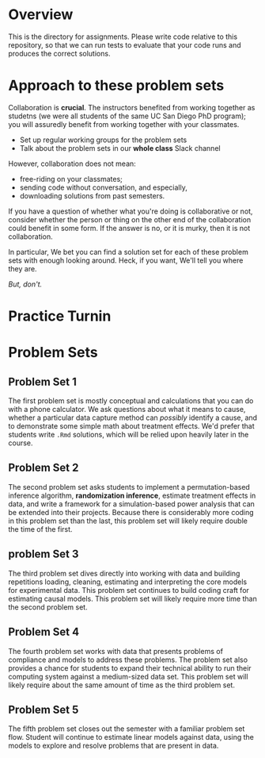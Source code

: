 # Overview 
This is the directory for assignments. Please write code relative to this repository, so that we can run tests to evaluate that your code runs and produces the correct solutions. 

# Approach to these problem sets 

Collaboration is **crucial**. The instructors benefited from working together as studetns (we were all students of the same UC San Diego PhD program); you will assuredly benefit from working together with your classmates.

- Set up regular working groups for the problem sets 
- Talk about the problem sets in our **whole class** Slack channel

However, collaboration does not mean:

- free-riding on your classmates;
- sending code without conversation, and especially, 
- downloading solutions from past semesters.

If you have a question of whether what you're doing is collaborative
or not, consider whether the person or thing on the other end of the
collaboration could benefit in some form. If the answer is no, or it
is murky, then it is not collaboration. 

In particular, We bet you can find a solution set for each of these
problem sets with enough looking around. Heck, if you want, We'll tell
you where they are.

*But, don't.*

# Practice Turnin 

# Problem Sets 

## Problem Set 1
The first problem set is mostly conceptual and calculations that you can do with a phone calculator. We ask questions about what it means to cause, whether a particular data capture method can _possibly_ identify a cause, and to demonstrate some simple math about treatment effects. We'd prefer that students write `.Rmd` solutions, which will be relied upon heavily later in the course.  

## Problem Set 2
The second problem set asks students to implement a permutation-based inference algorithm, **randomization inference**, estimate treatment effects in data, and write a framework for a simulation-based power analysis that can be extended into their projects. Because there is considerably more coding in this problem set than the last, this problem set will likely require double the time of the first. 

## problem Set 3
The third problem set dives directly into working with data and building repetitions loading, cleaning, estimating and interpreting the core models for experimental data. This problem set continues to build coding craft for estimating causal models. This problem set will likely require more time than the second problem set.

## Problem Set 4 
The fourth problem set works with data that presents problems of compliance and models to address these problems. The problem set also provides a chance for students to expand their technical ability to run their computing system against a medium-sized data set. This problem set will likely require about the same amount of time as the third problem set.

## Problem Set 5
The fifth problem set closes out the semester with a familiar problem set flow. Student will continue to estimate linear models against data, using the models to explore and resolve problems that are present in data.  


